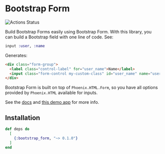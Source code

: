 # Bootstrap Form

![Actions Status](https://github.com/feliperenan/bootstrap_form/workflows/Elixir%20CI/badge.svg)

Build Bootstrap Forms easily using Bootstrap Form. With this library, you can build a Bootstrap 
field with one line of code. See:

```Elixir
input :user, :name
```

Generates:

```HTML
<div class="form-group">
  <label class="control-label" for="user_name">Name</label>
  <input class="form-control my-custom-class" id="user_name" name="user[name]" type="text">
</div>
```

Bootstrap Form is built on top of `Phoenix.HTML.Form`, so you have all options provided by 
`Phoenix.HTML` available for inputs.

See the [docs](https://hexdocs.pm/bootstrap_form/BootstrapForm.html) and [this demo app](https://github.com/feliperenan/bootstrap_form_demo) for more info.

## Installation

```elixir
def deps do
  [
    {:bootstrap_form, "~> 0.1.0"}
  ]
end
```

